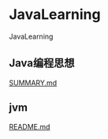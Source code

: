 # JavaLearning
JavaLearning

## Java编程思想

 [SUMMARY.md](think-in-java/SUMMARY.md) 

## jvm

 [README.md](jvmLearning/README.md) 

